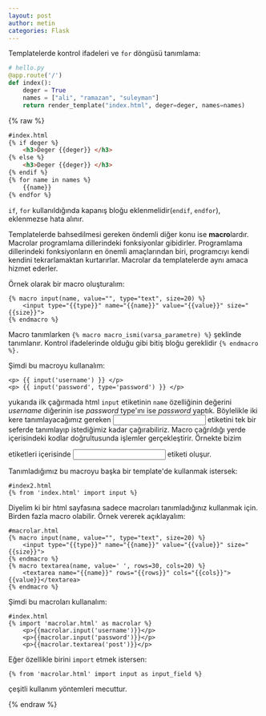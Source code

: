 ```yaml
---
layout: post
author: metin
categories: Flask
---
```


Templatelerde kontrol ifadeleri ve `for` döngüsü tanımlama:

```python
# hello.py
@app.route('/')
def index():
	deger = True
	names = ["ali", "ramazan", "suleyman"]
	return render_template("index.html", deger=deger, names=names)
```

{% raw %}

```html
#index.html
{% if deger %}
	<h3>Deger {{deger}} </h3>
{% else %}
	<h3>Deger {{deger}} </h3>
{% endif %}
{% for name in names %}
	{{name}}
{% endfor %}
```

`if`, `for` kullanıldığında kapanış bloğu eklenmelidir(`endif`, `endfor`), eklenmezse hata alınır.

Templatelerde bahsedilmesi gereken öndemli diğer konu ise **macro**lardır. Macrolar programlama dillerindeki fonksiyonlar gibidirler. Programlama dillerindeki fonksiyonların en önemli amaçlarından biri, programcıyı kendi kendini tekrarlamaktan kurtarırlar. Macrolar da templatelerde aynı amaca hizmet ederler.

Örnek olarak bir macro oluşturalım:

	{% macro input(name, value="", type="text", size=20) %}
		<input type="{{type}}" name="{{name}}" value="{{value}}" size="{{size}}">
	{% endmacro %}

Macro tanımlarken `{% macro macro_ismi(varsa_parametre) %}` şeklinde tanımlanır. Kontrol ifadelerinde olduğu gibi bitiş bloğu gereklidir `{% endmacro %}.`

Şimdi bu macroyu kullanalım:

	<p> {{ input('username') }} </p>
	<p> {{ input('password', type='password') }} </p>

yukarıda ilk çağırmada html `input` etiketinin `name` özelliğinin değerini _username_ diğerinin ise _password_ type'ını ise _password_ yaptık. Böylelikle iki kere tanımlayacağımız gereken <input> etiketini tek bir seferde tanımlayıp istediğimiz kadar çağırabiliriz. Macro çağrıldığı yerde içerisindeki kodlar doğrultusunda işlemler gerçekleştirir. Örnekte bizim <p></p> etiketleri içerisinde <input> etiketi oluşur.

Tanımladığımız bu macroyu başka bir template'de kullanmak istersek:

	#index2.html
	{% from 'index.html' import input %}

Diyelim ki bir html sayfasına sadece macroları tanımladığınız kullanmak için. Birden fazla macro olabilir. Örnek vererek açıklayalım:

	#macrolar.html
	{% macro input(name, value="", type="text", size=20) %}
		<input type="{{type}}" name="{{name}}" value="{{value}}" size="{{size}}">
	{% endmacro %}
	{% macro textarea(name, value=' ', rows=30, cols=20) %}
		<textarea name="{{name}}" rows="{{rows}}" cols="{{cols}}">{{value}}</textarea>
	{% endmacro %}

Şimdi bu macroları kullanalım:

	#index.html
	{% import 'macrolar.html' as macrolar %}
		<p>{{macrolar.input('username')}}</p>
		<p>{{macrolar.input('password')}}</p>
		<p>{{macrolar.textarea('post')}}</p>

Eğer özellikle birini `import` etmek istersen:

	{% from 'macrolar.html' import input as input_field %}

çeşitli kullanım yöntemleri mecuttur.

{% endraw %}
